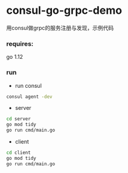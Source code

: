 # consul-go-grpc-demo
用consul做grpc的服务注册与发现，示例代码

### requires:
go 1.12

### run
* run consul

```bash
consul agent -dev
```
   

* server

```bash
cd server
go mod tidy
go run cmd/main.go
```

    
  
* client 

```bash
cd client
go mod tidy
go run cmd/main.go
```

    
